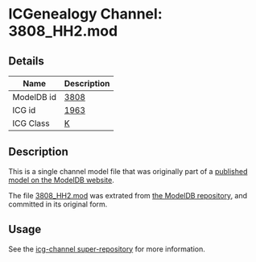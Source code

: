 # ICGenealogy Channel: 3808\_HH2.mod

## Details

Name | Description
---- | -----------
ModelDB id | [3808](http://senselab.med.yale.edu/ModelDB/ShowModel.cshtml?model=3808)
ICG id | [1963](http://icg.neurotheory.ox.ac.uk/channels/1/1963)
ICG Class | [K](http://icg.neurotheory.ox.ac.uk/channels/1)

## Description

This is a single channel model file that was originally part of a [published model on the ModelDB website](http://senselab.med.yale.edu/mModelDB/ShowModel.cshtml?model=3808).

The file [3808\_HH2.mod](3808_HH2.mod) was extrated from [the ModelDB repository](http://senselab.med.yale.edu/ModelDB/ShowModel.cshtml?model=3808), and committed in its original form.

## Usage

See the [icg-channel super-repository](https://github.com/icgenealogy/icg-channels) for more information.
